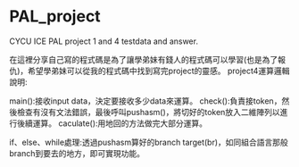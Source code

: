 # PAL_project
CYCU ICE PAL project 1 and 4 testdata and answer.


在這裡分享自己寫的程式碼是為了讓學弟妹有錢人的程式碼可以學習(也是為了報仇)，希望學弟妹可以從我的程式碼中找到寫完project的靈感。
project4運算邏輯說明:

main():接收input data，決定要接收多少data來運算。
check():負責接token，然後檢查有沒有文法錯誤，最後呼叫pushasm()，將切好的token放入二維陣列以進行後續運算。
caculate():用地回的方法做完大部分運算。

if、else、while處理:透過pushasm算好的branch target(br)，如同組合語言那般branch到要去的地方，即可實現功能。
